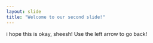 ```yaml
---
layout: slide
title: "Welcome to our second slide!"
---
```

i hope this is okay, sheesh!
Use the left arrow to go back!
